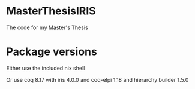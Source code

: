 # MasterThesisIRIS

The code for my Master's Thesis

# Package versions

Either use the included nix shell

Or use coq 8.17 with iris 4.0.0 and coq-elpi 1.18 and hierarchy builder 1.5.0
